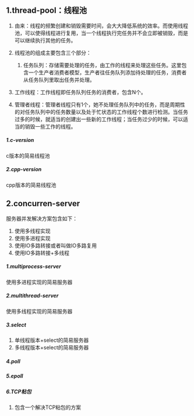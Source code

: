 
## 1.thread-pool：线程池

1. 由来：线程的频繁创建和销毁需要时间，会大大降低系统的效率。而使用线程池，可以使得线程进行复用，当一个线程执行完任务并不会立即被销毁，而是可以继续执行其他的任务。
2. 线程池的组成主要包含三个部分：
     1. 任务队列：存储需要处理的任务，由工作的线程来处理这些任务。这里包含一个生产者消费者模型，生产者往任务队列添加待处理的任务，消费者从任务队列里取出任务并处理。
2. 工作线程：工作线程即任务队列任务的消费者，包含N个。

3. 管理者线程：管理者线程只有1个，她不处理任务队列中的任务，而是周期性的对任务队列中的任务数量以及处于忙状态的工作线程个数进行检测。当任务过多的时候，就适当的创建出一些新的工作线程；当任务过少的时候，可以适当的销毁一些工作的线程。
##### 1.c-version
c版本的简易线程池
##### 2.cpp-version
cpp版本的简易线程池
## 2.concurren-server
服务器并发解决方案包含如下：
1. 使用多线程实现
2. 使用多进程实现
3. 使用IO多路转接或者叫做IO多路复用
4. 使用IO多路转接+多线程
##### 1.multiprocess-server
使用多进程实现的简易服务器
##### 2.multithread-server
使用多线程实现的简易服务器
##### 3.select
1. 单线程版本+select的简易服务器
2. 多线程版本+select的简易服务器                
##### 4.poll
##### 5.epoll
##### 6.TCP粘包
1. 包含一个解决TCP粘包的方案